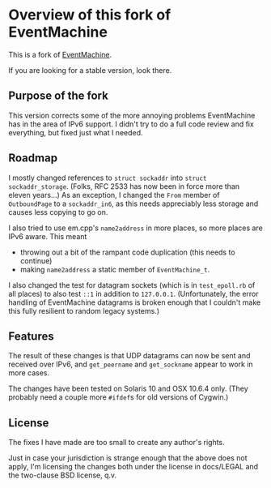 # Overview of this fork of EventMachine

This is a fork of [EventMachine](http://github.com/eventmachine/eventmachine).

If you are looking for a stable version, look there.

## Purpose of the fork

This version corrects some of the more annoying problems EventMachine
has in the area of IPv6 support.  I didn't try to do a full code
review and fix everything, but fixed just what I needed.

## Roadmap

I mostly changed references to `struct sockaddr` into `struct sockaddr_storage`.
(Folks, RFC 2533 has now been in force more than eleven years...)
As an exception, I changed the `From` member of `OutboundPage` to a
`sockaddr_in6`, as this needs appreciably less storage and causes less
copying to go on.

I also tried to use em.cpp's `name2address` in more places, so more
places are IPv6 aware.  This meant

- throwing out a bit of the rampant code duplication (this needs to continue)
- making `name2address` a static member of `EventMachine_t`.

I also changed the test for datagram sockets (which is in
`test_epoll.rb` of all places) to also test `::1` in addition to `127.0.0.1`.
(Unfortunately, the error handling of EventMachine datagrams is broken
enough that I couldn't make this fully resilient to random legacy systems.)

## Features

The result of these changes is that UDP datagrams can now be sent and
received over IPv6, and `get_peername` and `get_sockname` appear to work
in more cases.

The changes have been tested on Solaris 10 and OSX 10.6.4 only.
(They probably need a couple more `#ifdef`s for old versions of Cygwin.)

## License

The fixes I have made are too small to create any author's rights.

Just in case your jurisdiction is strange enough that the above does
not apply, I'm licensing the changes both under the license in
docs/LEGAL and the two-clause BSD license, q.v.
